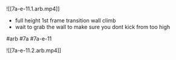 

![[7a-e-11.1.arb.mp4]]

* full height 1st frame transition wall climb
* wait to grab the wall to make sure you dont kick from too high

#arb #7a #7a-e-11



![[7a-e-11.2.arb.mp4]]

